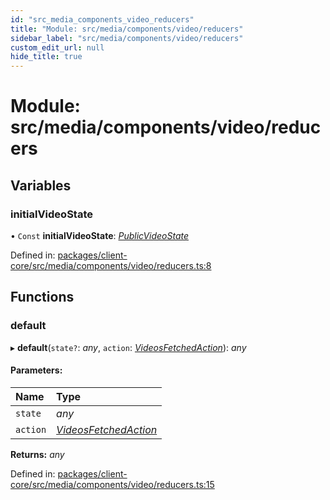 ```yaml
---
id: "src_media_components_video_reducers"
title: "Module: src/media/components/video/reducers"
sidebar_label: "src/media/components/video/reducers"
custom_edit_url: null
hide_title: true
---
```


# Module: src/media/components/video/reducers

## Variables

### initialVideoState

• `Const` **initialVideoState**: [*PublicVideoState*](../interfaces/src_media_components_video_actions.publicvideostate.md)

Defined in: [packages/client-core/src/media/components/video/reducers.ts:8](https://github.com/xr3ngine/xr3ngine/blob/673ad6a5f/packages/client-core/src/media/components/video/reducers.ts#L8)

## Functions

### default

▸ **default**(`state?`: *any*, `action`: [*VideosFetchedAction*](../interfaces/src_media_components_video_actions.videosfetchedaction.md)): *any*

#### Parameters:

Name | Type |
:------ | :------ |
`state` | *any* |
`action` | [*VideosFetchedAction*](../interfaces/src_media_components_video_actions.videosfetchedaction.md) |

**Returns:** *any*

Defined in: [packages/client-core/src/media/components/video/reducers.ts:15](https://github.com/xr3ngine/xr3ngine/blob/673ad6a5f/packages/client-core/src/media/components/video/reducers.ts#L15)
